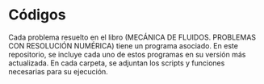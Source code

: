 # Códigos
Cada problema resuelto en el libro (MECÁNICA DE FLUIDOS. PROBLEMAS CON RESOLUCIÓN NUMÉRICA) tiene un programa asociado. En este repositorio, se incluye cada uno de estos programas en su versión más actualizada. 
En cada carpeta, se adjuntan los scripts y funciones necesarias para su ejecución. 
